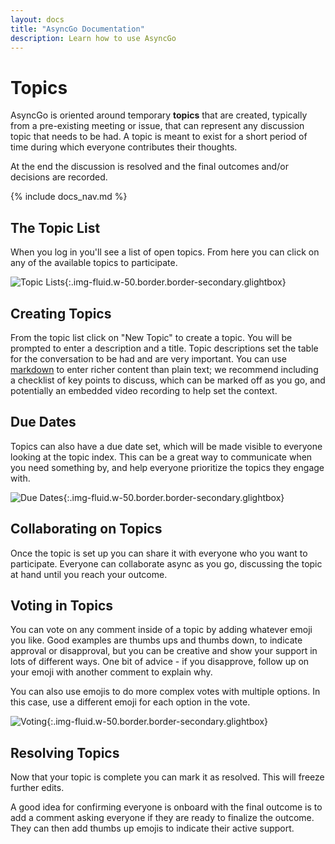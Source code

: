 ```yaml
---
layout: docs
title: "AsyncGo Documentation"
description: Learn how to use AsyncGo
---
```


# Topics

AsyncGo is oriented around temporary **topics** that are created, typically from a pre-existing meeting or issue, that can
represent any discussion topic that needs to be had. A topic is meant to exist for a short period of time during which
everyone contributes their thoughts.

At the end the discussion is resolved and the final outcomes and/or decisions are recorded.

{% include docs_nav.md %}

## The Topic List

When you log in you'll see a list of open topics. From here you can click on any of the available topics
to participate.

![Topic Lists](/assets/images/basicfunctions.png){:.img-fluid.w-50.border.border-secondary.glightbox}

## Creating Topics

From the topic list click on "New Topic" to create a topic. You will be prompted to enter a description and a title.
Topic descriptions set the table for the conversation to be had and are very important. You can use [markdown](markdown.html)
to enter richer content than plain text; we recommend including a checklist of key points to discuss, which can be marked
off as you go, and potentially an embedded video recording to help set the context.

## Due Dates

Topics can also have a due date set, which will be made visible to everyone looking at the topic index. This can be a
great way to communicate when you need something by, and help everyone prioritize the topics they engage with.

![Due Dates](/assets/images/duedate.png){:.img-fluid.w-50.border.border-secondary.glightbox}

## Collaborating on Topics

Once the topic is set up you can share it with everyone who you want to participate. Everyone can collaborate async as
you go, discussing the topic at hand until you reach your outcome.

## Voting in Topics

You can vote on any comment inside of a topic by adding whatever emoji you like. Good examples are thumbs ups and thumbs
down, to indicate approval or disapproval, but you can be creative and show your support in lots of different ways. One
bit of advice - if you disapprove, follow up on your emoji with another comment to explain why.

You can also use emojis to do more complex votes with multiple options. In this case, use a different emoji for each
option in the vote.

![Voting](/assets/images/votes.png){:.img-fluid.w-50.border.border-secondary.glightbox}

## Resolving Topics

Now that your topic is complete you can mark it as resolved. This will freeze further edits.

A good idea for confirming everyone is onboard with the final outcome is to add a comment asking everyone if they
are ready to finalize the outcome. They can then add thumbs up emojis to indicate their active support.
